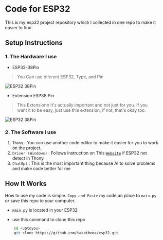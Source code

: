# Code for ESP32

This is my esp32 project repository which I collected in one repo to make it easier to find.


## Setup Instructions

### 1. The Hardware I use
- ESP32-38Pin 
> You Can use diferent ESP32, Type, and Pin

![ESP32 38Pin](https://embeddednesia.com/v1/wp-content/uploads/2019/05/pinout.png)

- Extension ESP38 Pin
> This Extensionn It's actually important and not just for you. If you want it to be easy, just use this extension, if not, that's okay too.

![ESP32 38Pin](https://ae01.alicdn.com/kf/S644faf93183a489d81748b5999a3f54eo.jpg_960x960.jpg)

### 2. The Software I use

1. `Thony` : You can use another code editor to make it easier for you to work on the project.
2. `Driver (Windows)` : Follows Instruction on This [`Website`](https://randomnerdtutorials.com/install-esp32-esp8266-usb-drivers-cp210x-windows/) if ESP32 not detect in Thony 
3. `ChatGpt` : This is the most important thing because AI to solve problems and make code better for me


## How It Works

How to use my code is simple. `Copy and Paste` my code an place to `main.py` or save this repo to your computer. 
- `main.py` is located in your ESP32

- use this command to clone this repo
```bash
    cd <uptoyou>
    git clone https://github.com/takathena/esp32.git
```
